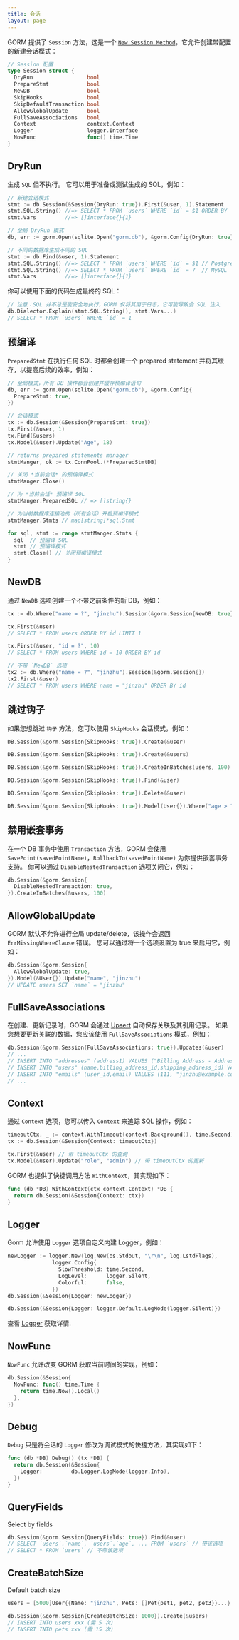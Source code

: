```yaml
---
title: 会话
layout: page
---
```


GORM 提供了 `Session` 方法，这是一个 [`New Session Method`](method_chaining.html)，它允许创建带配置的新建会话模式：

```go
// Session 配置
type Session struct {
  DryRun                 bool
  PrepareStmt            bool
  NewDB                  bool
  SkipHooks              bool
  SkipDefaultTransaction bool
  AllowGlobalUpdate      bool
  FullSaveAssociations   bool
  Context                context.Context
  Logger                 logger.Interface
  NowFunc                func() time.Time
}
```

## DryRun

生成 `SQL` 但不执行。 它可以用于准备或测试生成的 SQL，例如：

```go
// 新建会话模式
stmt := db.Session(&Session{DryRun: true}).First(&user, 1).Statement
stmt.SQL.String() //=> SELECT * FROM `users` WHERE `id` = $1 ORDER BY `id`
stmt.Vars         //=> []interface{}{1}

// 全局 DryRun 模式
db, err := gorm.Open(sqlite.Open("gorm.db"), &gorm.Config{DryRun: true})

// 不同的数据库生成不同的 SQL
stmt := db.Find(&user, 1).Statement
stmt.SQL.String() //=> SELECT * FROM `users` WHERE `id` = $1 // PostgreSQL
stmt.SQL.String() //=> SELECT * FROM `users` WHERE `id` = ?  // MySQL
stmt.Vars         //=> []interface{}{1}
```

你可以使用下面的代码生成最终的 SQL：

```go
// 注意：SQL 并不总是能安全地执行，GORM 仅将其用于日志，它可能导致会 SQL 注入
db.Dialector.Explain(stmt.SQL.String(), stmt.Vars...)
// SELECT * FROM `users` WHERE `id` = 1
```

## 预编译

`PreparedStmt` 在执行任何 SQL 时都会创建一个 prepared statement 并将其缓存，以提高后续的效率，例如：

```go
// 全局模式，所有 DB 操作都会创建并缓存预编译语句
db, err := gorm.Open(sqlite.Open("gorm.db"), &gorm.Config{
  PrepareStmt: true,
})

// 会话模式
tx := db.Session(&Session{PrepareStmt: true})
tx.First(&user, 1)
tx.Find(&users)
tx.Model(&user).Update("Age", 18)

// returns prepared statements manager
stmtManger, ok := tx.ConnPool.(*PreparedStmtDB)

// 关闭 *当前会话* 的预编译模式
stmtManger.Close()

// 为 *当前会话* 预编译 SQL
stmtManger.PreparedSQL // => []string{}

// 为当前数据库连接池的（所有会话）开启预编译模式
stmtManger.Stmts // map[string]*sql.Stmt

for sql, stmt := range stmtManger.Stmts {
  sql  // 预编译 SQL
  stmt // 预编译模式
  stmt.Close() // 关闭预编译模式
}
```

## NewDB

通过 `NewDB` 选项创建一个不带之前条件的新 DB，例如：

```go
tx := db.Where("name = ?", "jinzhu").Session(&gorm.Session{NewDB: true})

tx.First(&user)
// SELECT * FROM users ORDER BY id LIMIT 1

tx.First(&user, "id = ?", 10)
// SELECT * FROM users WHERE id = 10 ORDER BY id

// 不带 `NewDB` 选项
tx2 := db.Where("name = ?", "jinzhu").Session(&gorm.Session{})
tx2.First(&user)
// SELECT * FROM users WHERE name = "jinzhu" ORDER BY id
```

## 跳过钩子

如果您想跳过 `钩子` 方法，您可以使用 `SkipHooks` 会话模式，例如：

```go
DB.Session(&gorm.Session{SkipHooks: true}).Create(&user)

DB.Session(&gorm.Session{SkipHooks: true}).Create(&users)

DB.Session(&gorm.Session{SkipHooks: true}).CreateInBatches(users, 100)

DB.Session(&gorm.Session{SkipHooks: true}).Find(&user)

DB.Session(&gorm.Session{SkipHooks: true}).Delete(&user)

DB.Session(&gorm.Session{SkipHooks: true}).Model(User{}).Where("age > ?", 18).Updates(&user)
```

## 禁用嵌套事务

在一个 DB 事务中使用 `Transaction` 方法，GORM 会使用 `SavePoint(savedPointName)`，`RollbackTo(savedPointName)` 为你提供嵌套事务支持。 你可以通过 `DisableNestedTransaction` 选项关闭它，例如：

```go
db.Session(&gorm.Session{
  DisableNestedTransaction: true,
}).CreateInBatches(&users, 100)
```

## AllowGlobalUpdate

GORM 默认不允许进行全局 update/delete，该操作会返回 `ErrMissingWhereClause` 错误。 您可以通过将一个选项设置为 true 来启用它，例如：

```go
db.Session(&gorm.Session{
  AllowGlobalUpdate: true,
}).Model(&User{}).Update("name", "jinzhu")
// UPDATE users SET `name` = "jinzhu"
```

## FullSaveAssociations

在创建、更新记录时，GORM 会通过 [Upsert](create.html#upsert) 自动保存关联及其引用记录。 如果您想要更新关联的数据，您应该使用 ` FullSaveAssociations ` 模式，例如：

```go
db.Session(&gorm.Session{FullSaveAssociations: true}).Updates(&user)
// ...
// INSERT INTO "addresses" (address1) VALUES ("Billing Address - Address 1"), ("Shipping Address - Address 1") ON DUPLICATE KEY SET address1=VALUES(address1);
// INSERT INTO "users" (name,billing_address_id,shipping_address_id) VALUES ("jinzhu", 1, 2);
// INSERT INTO "emails" (user_id,email) VALUES (111, "jinzhu@example.com"), (111, "jinzhu-2@example.com") ON DUPLICATE KEY SET email=VALUES(email);
// ...
```

## Context

通过 `Context` 选项，您可以传入 `Context` 来追踪 SQL 操作，例如：

```go
timeoutCtx, _ := context.WithTimeout(context.Background(), time.Second)
tx := db.Session(&Session{Context: timeoutCtx})

tx.First(&user) // 带 timeoutCtx 的查询
tx.Model(&user).Update("role", "admin") // 带 timeoutCtx 的更新
```

GORM 也提供了快捷调用方法 `WithContext`，其实现如下：

```go
func (db *DB) WithContext(ctx context.Context) *DB {
  return db.Session(&Session{Context: ctx})
}
```

## Logger

Gorm 允许使用 `Logger` 选项自定义内建 Logger，例如：

```go
newLogger := logger.New(log.New(os.Stdout, "\r\n", log.LstdFlags),
              logger.Config{
                SlowThreshold: time.Second,
                LogLevel:      logger.Silent,
                Colorful:      false,
              })
db.Session(&Session{Logger: newLogger})

db.Session(&Session{Logger: logger.Default.LogMode(logger.Silent)})
```

查看 [Logger](logger.html) 获取详情.

## NowFunc

`NowFunc` 允许改变 GORM 获取当前时间的实现，例如：

```go
db.Session(&Session{
  NowFunc: func() time.Time {
    return time.Now().Local()
  },
})
```

## Debug

`Debug` 只是将会话的 `Logger` 修改为调试模式的快捷方法，其实现如下：

```go
func (db *DB) Debug() (tx *DB) {
  return db.Session(&Session{
    Logger:         db.Logger.LogMode(logger.Info),
  })
}
```

## QueryFields

Select by fields

```go
db.Session(&gorm.Session{QueryFields: true}).Find(&user)
// SELECT `users`.`name`, `users`.`age`, ... FROM `users` // 带该选项
// SELECT * FROM `users` // 不带该选项
```

## CreateBatchSize

Default batch size

```go
users = [5000]User{{Name: "jinzhu", Pets: []Pet{pet1, pet2, pet3}}...}

db.Session(&gorm.Session{CreateBatchSize: 1000}).Create(&users)
// INSERT INTO users xxx (需 5 次)
// INSERT INTO pets xxx (需 15 次)
```
